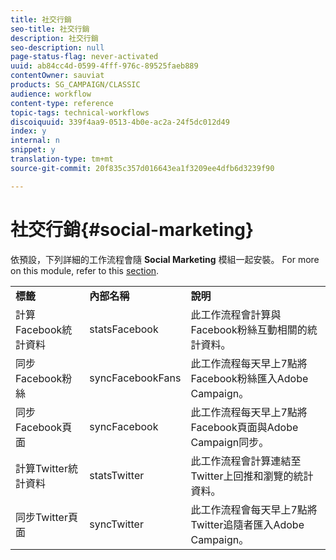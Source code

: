 ```yaml
---
title: 社交行銷
seo-title: 社交行銷
description: 社交行銷
seo-description: null
page-status-flag: never-activated
uuid: ab84cc4d-0599-4fff-976c-89525faeb889
contentOwner: sauviat
products: SG_CAMPAIGN/CLASSIC
audience: workflow
content-type: reference
topic-tags: technical-workflows
discoiquuid: 339f4aa9-0513-4b0e-ac2a-24f5dc012d49
index: y
internal: n
snippet: y
translation-type: tm+mt
source-git-commit: 20f835c357d016643ea1f3209ee4dfb6d3239f90

---
```



# 社交行銷{#social-marketing}

依預設，下列詳細的工作流程會隨 **Social Marketing** 模組一起安裝。 For more on this module, refer to this [section](../../social/using/starting-workflows.md).

<table> 
 <tbody> 
  <tr> 
   <td> <strong>標籤</strong><br /> </td> 
   <td> <strong>內部名稱</strong><br /> </td> 
   <td> <strong>說明</strong><br /> </td> 
  </tr> 
  <tr> 
   <td> <span class="uicontrol">計算Facebook統計資料</span><br /> </td> 
   <td> <span class="uicontrol">statsFacebook</span><br /> </td> 
   <td> 此工作流程會計算與Facebook粉絲互動相關的統計資料。<br /> </td> 
  </tr> 
  <tr> 
   <td> <span class="uicontrol">同步Facebook粉絲</span><br /> </td> 
   <td> <span class="uicontrol">syncFacebookFans</span><br /> </td> 
   <td> 此工作流程每天早上7點將Facebook粉絲匯入Adobe Campaign。<br /> </td> 
  </tr> 
  <tr> 
   <td> <span class="uicontrol">同步Facebook頁面</span><br /> </td> 
   <td> <span class="uicontrol">syncFacebook</span><br /> </td> 
   <td> 此工作流程每天早上7點將Facebook頁面與Adobe Campaign同步。<br /> </td> 
  </tr> 
  <tr> 
   <td> <span class="uicontrol">計算Twitter統計資料</span><br /> </td> 
   <td> <span class="uicontrol">statsTwitter</span><br /> </td> 
   <td> 此工作流程會計算連結至Twitter上回推和瀏覽的統計資料。<br /> </td> 
  </tr> 
  <tr> 
   <td> <span class="uicontrol">同步Twitter頁面</span><br /> </td> 
   <td> <span class="uicontrol">syncTwitter</span><br /> </td> 
   <td> 此工作流程會每天早上7點將Twitter追隨者匯入Adobe Campaign。<br /> </td> 
  </tr> 
 </tbody> 
</table>


